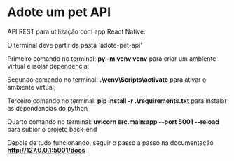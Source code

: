# Adote um pet API

API REST para utilização com app React Native:

O terminal deve partir da pasta 'adote-pet-api'

Primeiro comando no terminal: **py -m venv venv** para criar um ambiente virtual e isolar dependencia;

Segundo comando no terminal: **.\venv\Scripts\activate** para ativar o ambiente virtual;

Terceiro comando no terminal: **pip install -r .\requirements.txt** para instalar as dependencias do python

Quarto comando no terminal: **uvicorn src.main:app --port 5001 --reload** para subior o projeto back-end

Depois de tudo funcionando, seguir o passo a passo na documentação **http://127.0.0.1:5001/docs**
